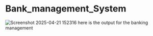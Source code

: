 # Bank_management_System
![Screenshot 2025-04-21 152316](https://github.com/user-attachments/assets/99aef950-5875-4fbf-8f85-ff5b76d0bb64)
here is the output for the banking management
